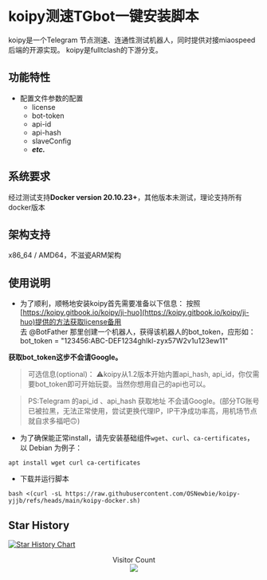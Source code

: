 # koipy测速TGbot一键安装脚本

koipy是一个Telegram 节点测速、连通性测试机器人，同时提供对接miaospeed后端的开源实现。 koipy是fulltclash的下游分支。

## 功能特性

- 配置文件参数的配置
    * license
    * bot-token
    * api-id
    * api-hash
    * slaveConfig
    * ***etc.***

## 系统要求

经过测试支持**Docker version 20.10.23+**，其他版本未测试，理论支持所有docker版本

## 架构支持

x86_64 / AMD64，不滋瓷ARM架构

## 使用说明
* 为了顺利，顺畅地安装koipy首先需要准备以下信息：
按照[https://koipy.gitbook.io/koipy/ji-huo](https://koipy.gitbook.io/koipy/ji-huo)提供的方法获取license备用<br>
去 @BotFather 那里创建一个机器人，获得该机器人的bot_token，应形如：bot_token = "123456:ABC-DEF1234ghIkl-zyx57W2v1u123ew11"<br>

**获取bot_token这步不会请Google。**

> 可选信息(optional)：
⚠️koipy从1.2版本开始内置api_hash, api_id，你仅需要bot_token即可开始玩耍。当然你想用自己的api也可以。<br>

>PS:Telegram 的api_id 、api_hash 获取地址 不会请Google。(部分TG账号已被拉黑，无法正常使用，尝试更换代理IP，IP干净成功率高，用机场节点就自求多福吧🙃)
* 为了确保能正常install，请先安装基础组件`wget`、`curl`、`ca-certificates`，以 Debian 为例子：
```
apt install wget curl ca-certificates
```

* 下载并运行脚本
```
bash <(curl -sL https://raw.githubusercontent.com/OSNewbie/koipy-yjjb/refs/heads/main/koipy-docker.sh)
```

## Star History
 
[![Star History Chart](https://api.star-history.com/svg?repos=detesion/get-koipy&type=Date)](https://star-history.com/#detesion/get-koipy&Date)

<p align="center"> 
  Visitor Count<br>
  <img src="https://profile-counter.glitch.me/detesion/count.svg" />
</p>
